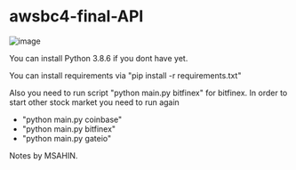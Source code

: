 # awsbc4-final-API

![image](https://user-images.githubusercontent.com/63010257/230254215-a8213653-8f87-4dfc-a27a-0e033d0e928a.png)


You can install Python 3.8.6 if you dont have yet.

You can install requirements via "pip install -r requirements.txt"

Also you need to run script "python main.py bitfinex" for bitfinex.
In order to start other stock market you need to run again 

- "python main.py coinbase"
- "python main.py bitfinex"
- "python main.py gateio"

Notes by MSAHIN.

